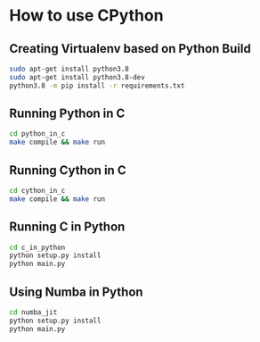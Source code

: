 # How to use CPython

## Creating Virtualenv based on Python Build

```bash
sudo apt-get install python3.8
sudo apt-get install python3.8-dev
python3.8 -m pip install -r requirements.txt
```

## Running Python in C

```bash
cd python_in_c
make compile && make run
```

## Running Cython in C

```bash
cd cython_in_c
make compile && make run
```

## Running C in Python

```bash
cd c_in_python
python setup.py install
python main.py
```

## Using Numba in Python

```bash
cd numba_jit
python setup.py install
python main.py
```
